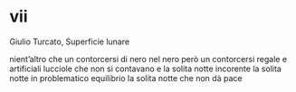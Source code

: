 # vii

Giulio Turcato, Superficie lunare

nient’altro che
un contorcersi di nero nel nero
però un contorcersi regale
e artificiali lucciole che non si contavano
e la solita notte incorente
la solita notte in problematico equilibrio
la solita notte che non dà pace
